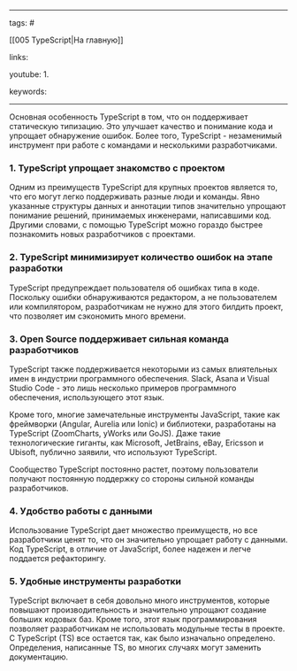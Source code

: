 ____

tags: #

[[005 TypeScript|На главную]]

links: 

youtube: 
1. 

keywords:

_____


Основная особенность TypeScript в том, что он поддерживает статическую типизацию. Это улучшает качество и понимание кода и упрощает обнаружение ошибок. Более того, TypeScript - незаменимый инструмент при работе с командами и несколькими разработчиками.

### 1. TypeScript упрощает знакомство с проектом

Одним из преимуществ TypeScript для крупных проектов является то, что его могут легко поддерживать разные люди и команды. Явно указанные структуры данных и аннотации типов значительно упрощают понимание решений, принимаемых инженерами, написавшими код. Другими словами, с помощью TypeScript можно гораздо быстрее познакомить новых разработчиков с проектами.

### 2. TypeScript минимизирует количество ошибок на этапе разработки

TypeScript предупреждает пользователя об ошибках типа в коде. Поскольку ошибки обнаруживаются редактором, а не пользователем или компилятором, разработчикам не нужно для этого билдить проект, что позволяет им сэкономить много времени.

### 3. Open Source поддерживает сильная команда разработчиков

TypeScript также поддерживается некоторыми из самых влиятельных имен в индустрии программного обеспечения. Slack, Asana и Visual Studio Code - это лишь несколько примеров программного обеспечения, использующего этот язык.

Кроме того, многие замечательные инструменты JavaScript, такие как фреймворки (Angular, Aurelia или Ionic) и библиотеки, разработаны на TypeScript (ZoomCharts, yWorks или GoJS). Даже такие технологические гиганты, как Microsoft, JetBrains, eBay, Ericsson и Ubisoft, публично заявили, что используют TypeScript.

Сообщество TypeScript постоянно растет, поэтому пользователи получают постоянную поддержку со стороны сильной команды разработчиков.

### 4. Удобство работы с данными

Использование TypeScript дает множество преимуществ, но все разработчики ценят то, что он значительно упрощает работу с данными. Код TypeScript, в отличие от JavaScript, более надежен и легче поддается рефакторингу.

### 5. Удобные инструменты разработки

TypeScript включает в себя довольно много инструментов, которые повышают производительность и значительно упрощают создание больших кодовых баз. Кроме того, этот язык программирования позволяет разработчикам не использовать модульные тесты в проекте. С TypeScript (TS) все остается так, как было изначально определено. Определения, написанные TS, во многих случаях могут заменить документацию.
